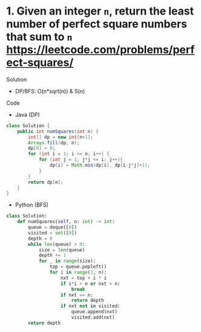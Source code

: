 # 1. Given an integer `n`, return the least number of perfect square numbers that sum to `n` https://leetcode.com/problems/perfect-squares/

Solution

- DP/BFS: O(n*sqrt(n)) & S(n)

Code

- Java (DP)

```java
class Solution {
    public int numSquares(int n) {
        int[] dp = new int[n+1];
        Arrays.fill(dp, n);
        dp[0] = 0;
        for (int i = 1; i <= n; i++) {
            for (int j = 1; j*j <= i; j++){
                dp[i] = Math.min(dp[i], dp[i-j*j]+1);
            }
        }
        return dp[n];
    }
}
```

- Python (BFS)

```python
class Solution:
    def numSquares(self, n: int) -> int:
        queue = deque([0])
        visited = set([0])
        depth = 0
        while len(queue) > 0:
            size = len(queue)
            depth += 1
            for _ in range(size):
                top = queue.popleft()
                for i in range(1, n):
                    nxt = top + i * i
                    if i*i > n or nxt > n:
                        break
                    if nxt == n:
                        return depth
                    if nxt not in visited:
                        queue.append(nxt)
                        visited.add(nxt)
        return depth
```